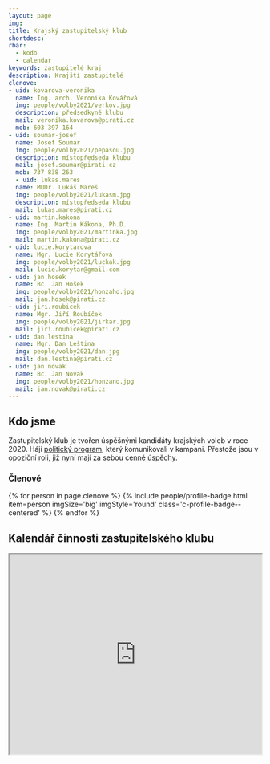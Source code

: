 ```yaml
---
layout: page
img:
title: Krajský zastupitelský klub
shortdesc:
rbar:
  - kodo
  - calendar
keywords: zastupitelé kraj
description: Krajští zastupitelé
clenove:
- uid: kovarova-veronika
  name: Ing. arch. Veronika Kovářová
  img: people/volby2021/verkov.jpg
  description: předsedkyně klubu
  mail: veronika.kovarova@pirati.cz
  mob: 603 397 164
- uid: soumar-josef
  name: Josef Soumar
  img: people/volby2021/pepasou.jpg
  description: místopředseda klubu
  mail: josef.soumar@pirati.cz
  mob: 737 838 263
  - uid: lukas.mares
  name: MUDr. Lukáš Mareš
  img: people/volby2021/lukasm.jpg
  description: místopředseda klubu
  mail: lukas.mares@pirati.cz
- uid: martin.kakona
  name: Ing. Martin Kákona, Ph.D.
  img: people/volby2021/martinka.jpg
  mail: martin.kakona@pirati.cz
- uid: lucie.korytarova
  name: Mgr. Lucie Korytářová
  img: people/volby2021/luckak.jpg
  mail: lucie.korytar@gmail.com
- uid: jan.hosek
  name: Bc. Jan Hošek
  img: people/volby2021/honzaho.jpg
  mail: jan.hosek@pirati.cz
- uid: jiri.roubicek
  name: Mgr. Jiří Roubíček
  img: people/volby2021/jirkar.jpg
  mail: jiri.roubicek@pirati.cz
- uid: dan.lestina
  name: Mgr. Dan Leština
  img: people/volby2021/dan.jpg
  mail: dan.lestina@pirati.cz
- uid: jan.novak
  name: Bc. Jan Novák
  img: people/volby2021/honzano.jpg
  mail: jan.novak@pirati.cz
---
```


## Kdo jsme

Zastupitelský klub je tvořen úspěšnými kandidáty krajských voleb v roce 2020.
Hájí [politický program](/program/), který komunikovali v kampani.
Přestože jsou v opoziční roli, již nyní mají za sebou [cenné úspěchy](/tags/#zastupitelstvo).

### Členové

<div>
{% for person in page.clenove %}
  {% include people/profile-badge.html
    item=person imgSize='big' imgStyle='round'
    class='c-profile-badge--centered' %}
{% endfor %}
</div>

## Kalendář činnosti zastupitelského klubu

<iframe width="100%" height="400px" src="https://docs.google.com/spreadsheets/d/e/2PACX-1vTa7kG2lk8z7Sy487BRAVfcua_GRn9lBYK5QVL4VlipuQQOeAC9MmUkhyfJ7YiUT7ty61zoFeaNi4rF/pubhtml?gid=0&amp;single=true&amp;widget=false&amp;chrome=false&amp;headers=false"></iframe>
